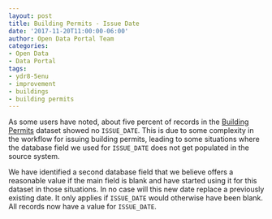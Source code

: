 ```yaml
---
layout: post
title: Building Permits - Issue Date
date: '2017-11-20T11:00:00-06:00'
author: Open Data Portal Team
categories:
- Open Data
- Data Portal
tags:
- ydr8-5enu
- improvement
- buildings
- building permits
---
```

As some users have noted, about five percent of records in the [Building Permits](https://data.cityofchicago.org/d/ydr8-5enu) dataset showed no `ISSUE_DATE`. This is due to some complexity in the workflow for issuing building permits, leading to some situations where the database field we used for `ISSUE_DATE` does not get populated in the source system.

We have identified a second database field that we believe offers a reasonable value if the main field is blank and have started using it for this dataset in those situations. In no case will this new date replace a previously existing date. It only applies if `ISSUE_DATE` would otherwise have been blank. All records now have a value for `ISSUE_DATE`.
